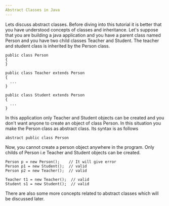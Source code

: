 ```yaml
---
Abstract Classes in Java
---
```

Lets discuss abstract classes. Before diving into this tutorial it is better that you have understood concepts of classes
and inheritance.
Let's suppose that you are building a java application and you have a parent class named Person and you have two child classes
Teacher and Student. The teacher and student class is inherited by the Person class. 
```
public class Person
{
}

public class Teacher extends Person
{
  ...
}

public class Student extends Person
{
  ...
}
```
In this application only Teacher and Student objects can be created and you don't want anyone to create an object of class
Person. In this situation you make the Person class as abstract class.
Its syntax is as follows
```
abstract public class Person
```
Now, you cannot create a person object anywhere in the program. Only childs of Person i.e Teacher and Student objects can be
created.

```
Person p = new Person();    // It will give error
Person p1 = new Student();  // valid
Person p2 = new Teacher();  // valid

Teacher t1 = new Teacher();  // valid
Student s1 = new Student();  // valid
```
There are also some more concepts related to abstract classes which will be discussed later.
